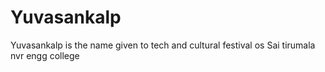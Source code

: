 # Yuvasankalp
Yuvasankalp is the name given to tech and cultural festival os Sai tirumala nvr engg college
